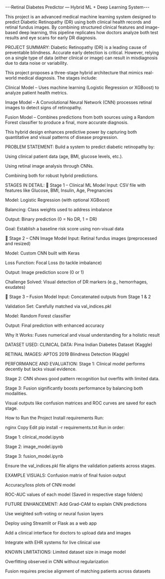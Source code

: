  ---Retinal Diabetes Predictor — Hybrid ML + Deep Learning System---

This project is an advanced medical machine learning system designed to predict Diabetic Retinopathy (DR) using both clinical health records and retinal fundus images. By combining structured clinical features and image-based deep learning, this pipeline replicates how doctors analyze both test results and eye scans for early DR diagnosis.


PROJECT SUMMARY:
Diabetic Retinopathy (DR) is a leading cause of preventable blindness. Accurate early detection is critical. However, relying on a single type of data (either clinical or image) can result in misdiagnosis due to data noise or variability.

This project proposes a three-stage hybrid architecture that mimics real-world medical diagnosis. The stages include:

Clinical Model – Uses machine learning (Logistic Regression or XGBoost) to analyze patient health metrics.

Image Model – A Convolutional Neural Network (CNN) processes retinal images to detect signs of retinopathy.

Fusion Model – Combines predictions from both sources using a Random Forest classifier to produce a final, more accurate diagnosis.

This hybrid design enhances predictive power by capturing both quantitative and visual patterns of disease progression.


PROBLEM STATEMENT:
Build a system to predict diabetic retinopathy by:

Using clinical patient data (age, BMI, glucose levels, etc.).

Using retinal image analysis through CNNs.

Combining both for robust hybrid predictions.



STAGES IN DETAIL:
🔹 Stage 1 – Clinical ML Model
Input: CSV file with features like Glucose, BMI, Insulin, Age, Pregnancies

Model: Logistic Regression (with optional XGBoost)

Balancing: Class weights used to address imbalance

Output: Binary prediction (0 = No DR, 1 = DR)

Goal: Establish a baseline risk score using non-visual data

🔹 Stage 2 – CNN Image Model
Input: Retinal fundus images (preprocessed and resized)

Model: Custom CNN built with Keras

Loss Function: Focal Loss (to tackle imbalance)

Output: Image prediction score (0 or 1)

Challenge Solved: Visual detection of DR markers (e.g., hemorrhages, exudates)

🔹 Stage 3 – Fusion Model
Input: Concatenated outputs from Stage 1 & 2

Validation Set: Carefully matched via val_indices.pkl

Model: Random Forest classifier

Output: Final prediction with enhanced accuracy

Why It Works: Fuses numerical and visual understanding for a holistic result


DATASET USED:
CLINICAL DATA:
Pima Indian Diabetes Dataset (Kaggle)


RETINAL IMAGES:
APTOS 2019 Blindness Detection (Kaggle)


PERFORMANCE AND EVALUATION:
Stage 1: Clinical model performs decently but lacks visual evidence.

Stage 2: CNN shows good pattern recognition but overfits with limited data.

Stage 3: Fusion significantly boosts performance by balancing both modalities.

Visual outputs like confusion matrices and ROC curves are saved for each stage.



How to Run the Project
Install requirements
Run:

nginx
Copy
Edit
pip install -r requirements.txt
Run in order:

Stage 1: clinical_model.ipynb

Stage 2: image_model.ipynb

Stage 3: fusion_model.ipynb

Ensure the val_indices.pkl file aligns the validation patients across stages.


EXAMPLE VISUALS:
Confusion matrix of final fusion output

Accuracy/loss plots of CNN model

ROC-AUC values of each model
(Saved in respective stage folders)


FUTURE ENHANCEMENT:
Add Grad-CAM to explain CNN predictions

Use weighted soft-voting or neural fusion layers

Deploy using Streamlit or Flask as a web app

Add a clinical interface for doctors to upload data and images

Integrate with EHR systems for live clinical use


KNOWN LIMITATIONS:
Limited dataset size in image model

Overfitting observed in CNN without regularization

Fusion requires precise alignment of matching patients across datasets


